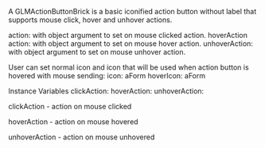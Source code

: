 A GLMActionButtonBrick is a basic iconified action button without label that supports mouse click, hover and unhover actions.

action: with object argument to set on mouse clicked action.
hoverAction action: with object argument to set on mouse hover action.
unhoverAction: with object argument to set on mouse unhover action.

User can set normal icon and icon that will be used when action button is hovered with mouse sending:
icon: aForm
hoverIcon: aForm

Instance Variables
	clickAction:		<Object>
	hoverAction:		<Object>
	unhoverAction:		<Object>

clickAction
	- action on mouse clicked

hoverAction
	- action on mouse hovered

unhoverAction
	- action on mouse unhovered
